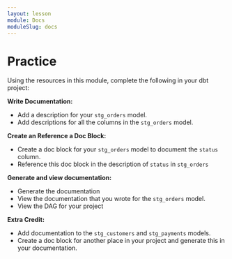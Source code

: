 ```yaml
---
layout: lesson
module: Docs
moduleSlug: docs
---
```


# Practice 
Using the resources in this module, complete the following in your dbt project:

**Write Documentation:**
- Add a description for your `stg_orders` model.
- Add descriptions for all the columns in the `stg_orders` model.

**Create an Reference a Doc Block:**
- Create a doc block for your `stg_orders` model to document the `status` column.
- Reference this doc block in the description of `status` in `stg_orders`

**Generate and view documentation:**
- Generate the documentation
- View the documentation that you wrote for the `stg_orders` model.
- View the DAG for your project

**Extra Credit:**
- Add documentation to the `stg_customers` and `stg_payments` models.
- Create a doc block for another place in your project and generate this in your documentation.
